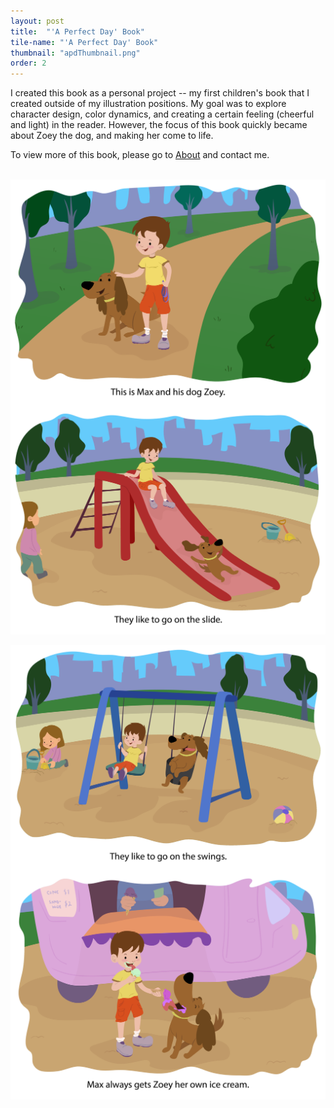 ```yaml
---
layout: post
title:  "'A Perfect Day' Book"
tile-name: "'A Perfect Day' Book"
thumbnail: "apdThumbnail.png"
order: 2
---
```

I created this book as a personal project -- my first children's book that I created outside of my illustration positions. My goal was to explore character design, color dynamics, and creating a certain feeling (cheerful and light) in the reader. However, the focus of this book quickly became about Zoey the dog, and making her come to life.

To view more of this book, please go to <a href="http://dianaconnolly.me/about.html">About</a> and contact me.

<br>

<div class="row">

  <div class="small-12 medium-6 large-6 columns">
    <img src="/img/apd/1.png" alt="Hero Image">
  </div>

  <div class="small-12 medium-6 large-6 columns">
    <img src="/img/apd/3.png" alt="Hero Image">
  </div>
  
</div>

<br>

<div class="row">

  <div class="small-12 medium-6 large-6 columns">
    <img src="/img/apd/4.png" alt="Hero Image">
  </div>
  
  <div class="small-12 medium-6 large-6 columns">
    <img src="/img/apd/6.png" alt="Hero Image">
  </div>
  
</div>

  <br>
